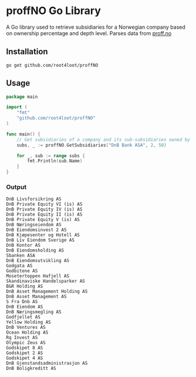 # proffNO Go Library

A Go library used to retrieve subsidiaries for a Norwegian company based on ownership percentage and depth level. Parses data from [proff.no](https://beta.proff.no)

## Installation

```
go get github.com/root4loot/proffNO
```

## Usage

```go
package main

import (
    "fmt"
    "github.com/root4loot/proffNO"
)

func main() {
    // Get subsidiaries of a company and its sub-subsidiaries owned by more than 50%
    subs, _ := proffNO.GetSubsidiaries("DnB Bank ASA", 2, 50)

    for _, sub := range subs {
        fmt.Println(sub.Name)
    }
}
```

### Output

```
DnB Livsforsikring AS
DnB Private Equity VI (is) AS
DnB Private Equity IV (is) AS
DnB Private Equity II (is) AS
DnB Private Equity V (is) AS
DnB Næringseiendom AS
DnB Eiendomsinvest 2 AS
DnB Kjøpesenter og Hotell AS
DnB Liv Eiendom Sverige AS
DnB Kontor AS
DnB Eiendomsholding AS
Sbanken ASA
DnB Eiendomsutvikling AS
Godgata AS
Godbitene AS
Mosetertoppen Hafjell AS
Skandinaviske Handelsparker AS
B&R Holding AS
DnB Asset Management Holding AS
DnB Asset Management AS
S Fra Dnb AS
DnB Eiendom AS
DnB Næringsmegling AS
Godfjellet AS
Yellow Holding AS
DnB Ventures AS
Ocean Holding AS
Rq Invest AS
Olympic Zeus AS
Godskipet 8 AS
Godskipet 2 AS
Godskipet 4 AS
DnB Gjenstandsadministrasjon AS
DnB Boligkreditt AS
```


